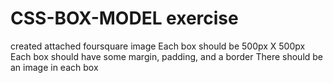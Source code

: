 # CSS-BOX-MODEL exercise

created attached foursquare image
Each box should be 500px X 500px
Each box should have some margin, padding, and a border
There should be an image in each box
